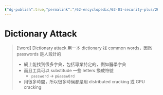 ```yaml
---
{"dg-publish":true,"permalink":"/62-encyclopedic/62-01-security-plus/20220602204704-dictionary-attack/","dgHomeLink":true,"dgPassFrontmatter":false}
---
```



# Dictionary Attack

>[!word] Dictionary attack
> 用一本 dictionary 找 common words，因爲 passwords 是人設計的
> - 網上能找到很多字典，包括專業特定的，例如醫學字典
> - 而且工具可以 substitude 一些 letters 換成符號
>     - `password` -> `p&assw0rd`
> - 用很多時間，所以很多時候都是用 distributed cracking 或 GPU cracking 
